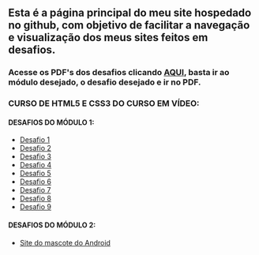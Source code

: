  <h2><strong>Esta é a página principal do meu site hospedado no github, com objetivo de facilitar a navegação e visualização dos meus sites feitos em desafios.</strong></h2>
 <h3>
 Acesse os PDF's dos desafios clicando <a href="https://github.com/TascaXD">AQUI</a>, basta ir ao módulo desejado, o desafio desejado e ir no PDF.</h3>
 <h3>CURSO DE HTML5 E CSS3 DO CURSO EM VÍDEO:</h3> 
 <h4>DESAFIOS DO MÓDULO 1:</h4>
 <ul>
 <a href="https://tascaxd.github.io/modulo-1/DESAFIO%201/desafio1.html">
     <li>Desafio 1</li>
 </a>
 <a href="https://tascaxd.github.io/modulo-1/DESAFIO%202/desafio2.html">
     <li>Desafio 2</li>
 </a>
 <a href="https://tascaxd.github.io/modulo-1/DESAFIO%203/desafio3.html">
     <li>Desafio 3</li>
 </a>
 <a href="https://tascaxd.github.io/modulo-1/DESAFIO%204/desafio4.html">
     <li>Desafio 4</li>
 </a>
 <a href="https://tascaxd.github.io/modulo-1/DESAFIO%205/desafio5.html">
     <li>Desafio 5</li>
 </a>
 <a href="https://tascaxd.github.io/modulo-1/DESAFIO6/desafio6.html">
     <li>Desafio 6</li>
 </a>
 <a href="https://tascaxd.github.io/modulo-1/DESAFIO7/desafio7.html">
     <li>Desafio 7</li>
 </a>
 <a href="https://tascaxd.github.io/modulo-1/DESAFIO8/desafio8.html">
     <li>Desafio 8</li>
 </a>
 <a href="https://tascaxd.github.io/modulo-1/DESAFIO9/desafio9.html">
     <li>Desafio 9</li>
 </a>
 </ul>
 <h4>DESAFIOS DO MÓDULO 2:</h4>
 <ul>
 <a href="https://tascaxd.github.io/modulo-2/pagina2.html">
     <li>Site do mascote do Android</li>
 </a>
 </ul>

